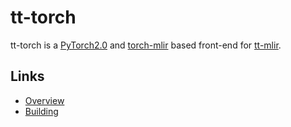 # tt-torch

tt-torch is a [PyTorch2.0](https://pytorch.org/get-started/pytorch-2.0/) and [torch-mlir](https://github.com/llvm/torch-mlir/) based front-end for [tt-mlir](https://github.com/tenstorrent/tt-mlir/).

## Links
- [Overview](https://docs.tenstorrent.com/tt-torch/overview.html)
- [Building](https://docs.tenstorrent.com/tt-torch/build.html)
